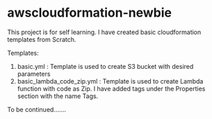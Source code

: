 # awscloudformation-newbie

This project is for self learning. I have created basic cloudformation templates from Scratch.

Templates:
1. basic.yml : Template is used to create S3 bucket with desired parameters
2. basic_lambda_code_zip.yml : Template is used to create Lambda function with code as Zip. I have added tags under the Properties section with the name Tags. 

To be continued.......